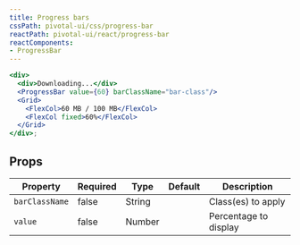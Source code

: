 ```yaml
---
title: Progress bars
cssPath: pivotal-ui/css/progress-bar
reactPath: pivotal-ui/react/progress-bar
reactComponents:
- ProgressBar
---
```


```jsx
<div>
  <div>Downloading...</div>
  <ProgressBar value={60} barClassName="bar-class"/>
  <Grid>
    <FlexCol>60 MB / 100 MB</FlexCol>
    <FlexCol fixed>60%</FlexCol>
  </Grid>
</div>;
```

## Props

Property        | Required   | Type      | Default   | Description
--------------- | ---------- | --------- | --------- | ------------
`barClassName`  | false      | String    |           | Class(es) to apply
`value`         | false      | Number    |           | Percentage to display